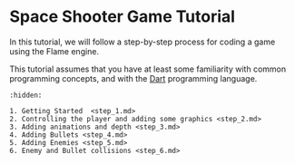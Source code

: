 # Space Shooter Game Tutorial

In this tutorial, we will follow a step-by-step process for coding a game using the Flame
engine.

This tutorial assumes that you have at least some familiarity with common programming concepts, and
with the [Dart] programming language.


[Dart]: https://dart.dev/overview

```{toctree}
:hidden:

1. Getting Started  <step_1.md>
2. Controlling the player and adding some graphics <step_2.md>
3. Adding animations and depth <step_3.md>
4. Adding Bullets <step_4.md>
5. Adding Enemies <step_5.md>
6. Enemy and Bullet collisions <step_6.md>
```
